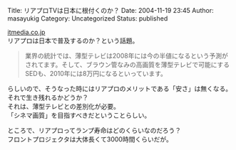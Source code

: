 Title: リアプロTVは日本に根付くのか？
Date: 2004-11-19 23:45
Author: masayukig
Category: Uncategorized
Status: published

[itmedia.co.jp](http://www.itmedia.co.jp/lifestyle/articles/0411/19/news024.html)  
リアプロは日本で普及するのか？という話題。  

> 業界の統計では、薄型テレビは2008年には今の半値になるという予測がされてます。そして、ブラウン管なみの高画質を薄型テレビで可能にするSEDも、2010年には8万円になるといっています。

らしいので、そうなった時にはリアプロのメリットである「安さ」は無くなる。  
それで生き残れるかどうか？  
それは、薄型テレビとの差別化が必要。  
「シネマ画質」を目指すべきだということらしい。

ところで、リアプロってランプ寿命はどのくらいなのだろう？  
フロントプロジェクタは大体長くて3000時間くらいだが。

